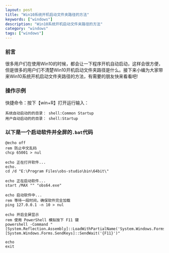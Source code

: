 ```yaml
---
layout: post
title: "Win10系统开机启动文件夹路径的方法"
keywords: ["windows"]
description: "Win10系统开机启动文件夹路径的方法"
category: "windows"
tags: ["windows"]
---
```


### 前言
很多用户们在使用Win10的时候，都会让一下程序开机自动启动，这样会很方便，但是很多的用户们不清楚Win10开机启动文件夹路径是什么。接下来小编为大家带来Win10系统开机启动文件夹路径的方法，有需要的朋友快来看看吧!

### 操作示例
快捷命令：按下【win+R】打开运行输入：
```
系统自动启动的的目录： shell:Common Startup
用户自动启动的的目录： shell:Startup
```

### 以下是一个启动软件并全屏的`.bat`代码
```
@echo off
rem 防止中文乱码
chcp 65001 > nul

echo 正在打开软件...
echo.
cd /d "E:\Program Files\obs-studio\bin\64bit\"

echo 正在启动软件...
start /MAX "" "obs64.exe"

echo 启动软件中...
rem 等待一段时间，确保软件完全加载
ping 127.0.0.1 -n 10 > nul

echo 开启全屏显示
rem 使用 PowerShell 模拟按下 F11 键
powershell -Command "[System.Reflection.Assembly]::LoadWithPartialName('System.Windows.Forms'); [System.Windows.Forms.SendKeys]::SendWait('{F11}')"

echo
exit
```
